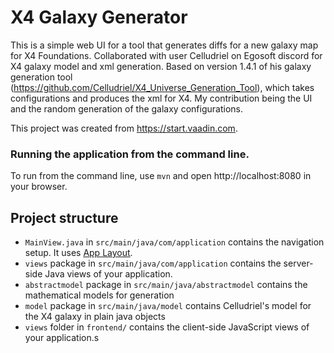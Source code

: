 # X4 Galaxy Generator

This is a simple web UI for a tool that generates diffs for a new galaxy map for X4 Foundations. Collaborated with user Celludriel on Egosoft discord for X4 galaxy model and xml generation.
Based on version 1.4.1 of his galaxy generation tool (https://github.com/Celludriel/X4_Universe_Generation_Tool), which takes configurations and produces the xml for X4.
My contribution being the UI and the random generation of the galaxy configurations.

This project was created from https://start.vaadin.com.

### Running the application from the command line.
To run from the command line, use `mvn` and open http://localhost:8080 in your browser.

## Project structure

- `MainView.java` in `src/main/java/com/application` contains the navigation setup. It uses [App Layout](https://vaadin.com/components/vaadin-app-layout).
- `views` package in `src/main/java/com/application` contains the server-side Java views of your application.
- `abstractmodel` package in `src/main/java/abstractmodel` contains the mathematical models for generation
- `model` package in `src/main/java/model` contains Celludriel's model for the X4 galaxy in plain java objects 
- `views` folder in `frontend/` contains the client-side JavaScript views of your application.s
